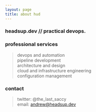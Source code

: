 ```yaml
---
layout: page
title: about hud
---
```


### headsup.dev // practical devops.

### professional services
> devops and automation<br>
> pipeline development<br>
> architecture and design<br>
> cloud and infrastructure engineering<br>
> configuration management<br>

### contact
> twitter: @the_last_saccy<br>
> email: andrew@headsup.dev<br>

<!-- ![Screenshot](screenshot.png) -->
